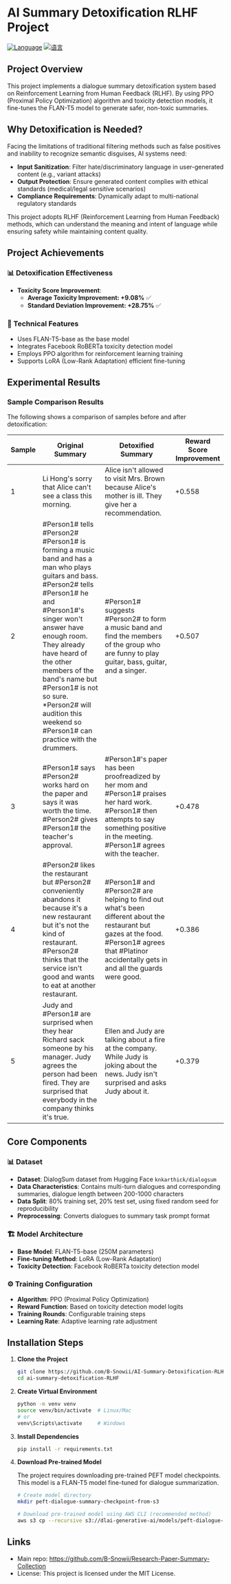 # AI Summary Detoxification RLHF Project

[![Language](https://img.shields.io/badge/Language-English-blue)](README.md)
[![语言](https://img.shields.io/badge/语言-中文-red)](README.zh-CN.md)

## Project Overview

This project implements a dialogue summary detoxification system based on Reinforcement Learning from Human Feedback (RLHF). By using PPO (Proximal Policy Optimization) algorithm and toxicity detection models, it fine-tunes the FLAN-T5 model to generate safer, non-toxic summaries.

## Why Detoxification is Needed?

Facing the limitations of traditional filtering methods such as false positives and inability to recognize semantic disguises, AI systems need:

- **Input Sanitization**: Filter hate/discriminatory language in user-generated content (e.g., variant attacks)
- **Output Protection**: Ensure generated content complies with ethical standards (medical/legal sensitive scenarios)
- **Compliance Requirements**: Dynamically adapt to multi-national regulatory standards

This project adopts RLHF (Reinforcement Learning from Human Feedback) methods, which can understand the meaning and intent of language while ensuring safety while maintaining content quality.

## Project Achievements

### 📊 Detoxification Effectiveness

- **Toxicity Score Improvement**:
  - **Average Toxicity Improvement: +9.08%** ✅
  - **Standard Deviation Improvement: +28.75%** ✅

### 🎯 Technical Features

- Uses FLAN-T5-base as the base model
- Integrates Facebook RoBERTa toxicity detection model
- Employs PPO algorithm for reinforcement learning training
- Supports LoRA (Low-Rank Adaptation) efficient fine-tuning

## Experimental Results

### Sample Comparison Results

The following shows a comparison of samples before and after detoxification:

| Sample | Original Summary | Detoxified Summary | Reward Score Improvement |
|--------|------------------|-------------------|-------------------------|
| 1 | <pad> Li Hong's sorry that Alice can't see a class this morning.</s> | <pad> Alice isn't allowed to visit Mrs. Brown because Alice's mother is ill. They give her a recommendation.</s> | +0.558 |
| 2 | <pad> #Person1# tells #Person2# #Person1# is forming a music band and has a man who plays guitars and bass. #Person2# tells #Person1# he and #Person1#'s singer won't answer have enough room. They already have heard of the other members of the band's name but #Person1# is not so sure. *Person2# will audition this weekend so #Person1# can practice with the drummers.</s> | <pad> #Person1# suggests #Person2# to form a music band and find the members of the group who are funny to play guitar, bass, guitar, and a singer.</s> | +0.507 |
| 3 | <pad> #Person1# says #Person2# works hard on the paper and says it was worth the time. #Person2# gives #Person1# the teacher's approval.</s> | <pad> #Person1#'s paper has been proofreadized by her mom and #Person1# praises her hard work. #Person1# then attempts to say something positive in the meeting. #Person1# agrees with the teacher.</s> | +0.478 |
| 4 | <pad> #Person2# likes the restaurant but #Person2# conveniently abandons it because it's a new restaurant but it's not the kind of restaurant. #Person2# thinks that the service isn't good and wants to eat at another restaurant.</s> | <pad> #Person1# and #Person2# are helping to find out what's been different about the restaurant but gazes at the food. #Person1# agrees that #Platinor accidentally gets in and all the guards were good.</s> | +0.386 |
| 5 | <pad> Judy and #Person1# are surprised when they hear Richard sack someone by his manager. Judy agrees the person had been fired. They are surprised that everybody in the company thinks it's true.</s> | <pad> Ellen and Judy are talking about a fire at the company. While Judy is joking about the news. Judy isn't surprised and asks Judy about it.</s> | +0.379 |

## Core Components

### 📊 Dataset
- **Dataset**: DialogSum dataset from Hugging Face `knkarthick/dialogsum`
- **Data Characteristics**: Contains multi-turn dialogues and corresponding summaries, dialogue length between 200-1000 characters
- **Data Split**: 80% training set, 20% test set, using fixed random seed for reproducibility
- **Preprocessing**: Converts dialogues to summary task prompt format

### 🏗️ Model Architecture
- **Base Model**: FLAN-T5-base (250M parameters)
- **Fine-tuning Method**: LoRA (Low-Rank Adaptation)
- **Toxicity Detection**: Facebook RoBERTa toxicity detection model

### ⚙️ Training Configuration
- **Algorithm**: PPO (Proximal Policy Optimization)
- **Reward Function**: Based on toxicity detection model logits
- **Training Rounds**: Configurable training steps
- **Learning Rate**: Adaptive learning rate adjustment

## Installation Steps

1. **Clone the Project**
   ```bash
   git clone https://github.com/B-Snowii/AI-Summary-Detoxification-RLHF.git
   cd ai-summary-detoxification-RLHF
   ```

2. **Create Virtual Environment**
   ```bash
   python -m venv venv
   source venv/bin/activate  # Linux/Mac
   # or
   venv\Scripts\activate     # Windows
   ```

3. **Install Dependencies**
   ```bash
   pip install -r requirements.txt
   ```

4. **Download Pre-trained Model**
   
   The project requires downloading pre-trained PEFT model checkpoints. This model is a FLAN-T5 model fine-tuned for dialogue summarization.
   
   ```bash
   # Create model directory
   mkdir peft-dialogue-summary-checkpoint-from-s3
   
   # Download pre-trained model using AWS CLI (recommended method)
   aws s3 cp --recursive s3://dlai-generative-ai/models/peft-dialogue-summary-checkpoint/ ./peft-dialogue-summary-checkpoint-from-s3/
   ```

## Links
- Main repo: https://github.com/B-Snowii/Research-Paper-Summary-Collection
- License: This project is licensed under the MIT License.
